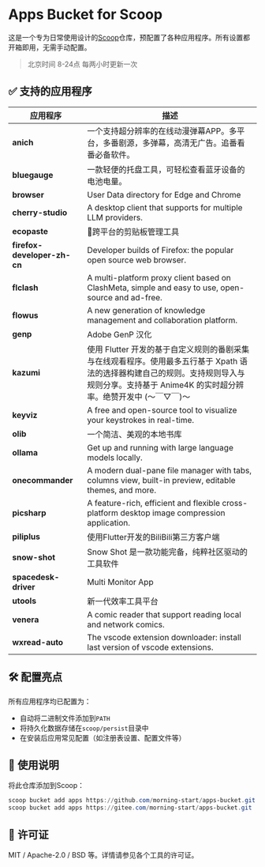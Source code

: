 # Apps Bucket for Scoop

这是一个专为日常使用设计的[Scoop](https://scoop.sh/)仓库，预配置了各种应用程序。所有设置都开箱即用，无需手动配置。

> 北京时间 8-24点 每两小时更新一次

## ✅ 支持的应用程序

| 应用程序 | 描述 |
| ------- | ----------- |
| **anich** | 一个支持超分辨率的在线动漫弹幕APP。多平台，多番剧源，多弹幕，高清无广告。追番看番必备软件。 |
| **bluegauge** | 一款轻便的托盘工具，可轻松查看蓝牙设备的电池电量。 |
| **browser** | User Data directory for Edge and Chrome |
| **cherry-studio** | A desktop client that supports for multiple LLM providers. |
| **ecopaste** | 🎉跨平台的剪贴板管理工具 | Cross-platform clipboard management tool |
| **firefox-developer-zh-cn** | Developer builds of Firefox: the popular open source web browser. |
| **flclash** | A multi-platform proxy client based on ClashMeta, simple and easy to use, open-source and ad-free. |
| **flowus** | A new generation of knowledge management and collaboration platform. |
| **genp** | Adobe GenP 汉化 |
| **kazumi** | 使用 Flutter 开发的基于自定义规则的番剧采集与在线观看程序。使用最多五行基于 Xpath 语法的选择器构建自己的规则。支持规则导入与规则分享。支持基于 Anime4K 的实时超分辨率。绝赞开发中 (～￣▽￣)～ |
| **keyviz** | A free and open-source tool to visualize your keystrokes in real-time. |
| **olib** | 一个简洁、美观的本地书库 |
| **ollama** | Get up and running with large language models locally. |
| **onecommander** | A modern dual-pane file manager with tabs, columns view, built-in preview, editable themes, and more. |
| **picsharp** | A feature-rich, efficient and flexible cross-platform desktop image compression application. |
| **piliplus** | 使用Flutter开发的BiliBili第三方客户端 |
| **snow-shot** | Snow Shot 是一款功能完备，纯粹社区驱动的工具软件 |
| **spacedesk-driver** | Multi Monitor App |
| **utools** | 新一代效率工具平台 |
| **venera** | A comic reader that support reading local and network comics. |
| **wxread-auto** | The vscode extension downloader: install last version of vscode extensions. |

## 🛠 配置亮点

所有应用程序均已配置为：

* 自动将二进制文件添加到`PATH`
* 将持久化数据存储在`scoop/persist`目录中
* 在安装后应用常见配置（如注册表设置、配置文件等）

## 🧪 使用说明

将此仓库添加到Scoop：

```powershell
scoop bucket add apps https://github.com/morning-start/apps-bucket.git
scoop bucket add apps https://gitee.com/morning-start/apps-bucket.git
```

## 📄 许可证

MIT / Apache-2.0 / BSD 等。详情请参见各个工具的许可证。
